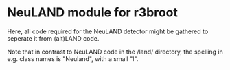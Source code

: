 # NeuLAND module for r3broot

Here, all code required for the NeuLAND detector might be gathered to seperate it from (alt)LAND code.

Note that in contrast to NeuLAND code in the /land/ directory, the spelling in e.g. class names is "Neuland", with a small "l".